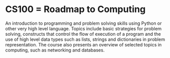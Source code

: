 # CS100 = Roadmap to Computing
An introduction to programming and problem solving skills using Python or other very high level language. Topics include basic strategies for problem solving, constructs that control the flow of execution of a program and the use of high level data types such as lists, strings and dictionaries in problem representation. The course also presents an overview of selected topics in computing, such as networking and databases.
